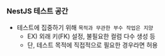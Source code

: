 ### NestJS 테스트 공간

- 테스트에 집중하기 위해 `목적과 무관한 부수 작업은 지양`
  - EX) 외래 키(FK) 설정, 불필요한 컬럼 다수 생성 등
  - 단, 테스트 목적에 직접적으로 필요한 경우라면 허용
